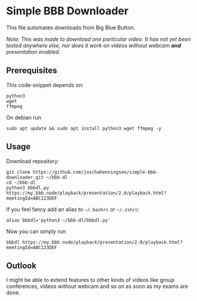 # Simple BBB Downloader

This file automates downloads from Big Blue Button.

_Note: This was made to download one particular video. 
It has not yet been tested anywhere else, nor does it work on videos 
without webcam **and** presentation enabled._ 

## Prerequisites 
This code-snippet depends on:
```
python3 
wget
ffmpeg
```

On debian run
```
sudo apt update && sudo apt install python3 wget ffmpeg -y 
```

## Usage
Download repository:
```
git clone https://github.com/joschahenningsen/simple-bbb-downloader.git ~/bbb-dl
cd ~/bbb-dl
python3 bbbdl.py https://my.bbb.node/playback/presentation/2.0/playback.html?meetingId=ABC123DEF
```

If you feel fancy add an alias to `~/.bashrc` or `~/.zshrc`:

```
alias bbbdl='python3 ~/bbb-dl/bbbdl.py'
```

Now you can simply run 

```
bbbdl https://my.bbb.node/playback/presentation/2.0/playback.html?meetingId=ABC123DEF
```

## Outlook
I might be able to extend features to other kinds of videos like group conferences,
videos without webcam and so on as soon as my exams are done.